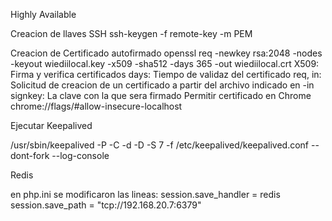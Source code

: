 Highly Available

Creacion de llaves SSH
ssh-keygen -f remote-key -m PEM

Creacion de Certificado autofirmado
openssl req -newkey rsa:2048 -nodes -keyout wiediilocal.key -x509 -sha512 -days 365 -out wiediilocal.crt
    X509: Firma y verifica certificados
    days: Tiempo de validaz del certificado 
    req, in: Solicitud de creacion de un certificado a partir del archivo indicado en -in 
    signkey: La clave con la que sera firmado
Permitir certificado en Chrome 
    chrome://flags/#allow-insecure-localhost

Ejecutar Keepalived

/usr/sbin/keepalived -P -C -d -D -S 7 -f /etc/keepalived/keepalived.conf --dont-fork --log-console


Redis

en php.ini se modificaron las lineas:
session.save_handler = redis
session.save_path = "tcp://192.168.20.7:6379"